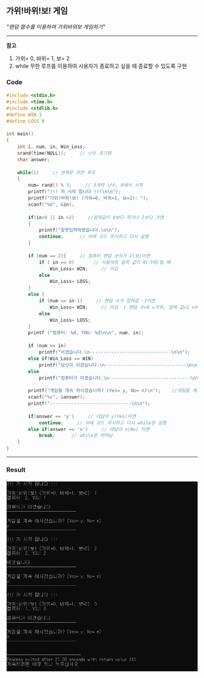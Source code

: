 ## 가위!바위!보! 게임 

*"랜덤 함수를 이용하여 가위바위보 게임하기"*   

-----------

**참고**  
1. 가위= 0, 바위= 1, 보= 2  
2. while 무한 루프를 이용하여 사용자가 종료하고 싶을 때 종료할 수 있도록 구현  

### Code   

```c
#include <stdio.h>
#include <time.h>
#include <stdlib.h>
#define WIN 1
#define LOSS 0

int main()
{
	int i, num, in, Win_Loss;
	srand(time(NULL));     // 난수 초기화 
	char answer;
 	
	while(1)     // 반복문 무한 루프 
	{
		num= rand() % 3;     // 3개의 난수, 0에서 시작 
		printf("!!! 자 시작 합니다 !!!\n\n");
		printf("가위!바위!보! (가위=0, 바위=1, 보=2): ");
		scanf("%d", &in);
		
		if(in<0 || in >2)     //입력값이 0보다 작거나 2보다 크면 
		{
			printf("잘못입력하였습니다.\n\n");
			continue;      // 아래 코드 무시하고 다시 실행 
		} 
		
		if (num == 2){     // 컴퓨터 랜덤 숫자가 2(보)이면 
			if ( in == 0)       // 사용자의 입력 값이 0(가위)일 때 
				Win_Loss= WIN;     // 이김 
			else   
				Win_Loss= LOSS;
		}
		else {
			if (num == in-1)     // 랜덤 수가 입력값 -1이면 
				Win_Loss= WIN;     // 이김  ( 랜덤 수=0 =가위, 입력 값=1 =바위/ 랜덤 수 =1 = 바위, 입력 값= 2= 보) 
			else
				Win_Loss= LOSS;
		}
		printf ("컴퓨터: %d, YOU: %d\n\n", num, in);      
		
		if (num == in)
			printf("비겼습니다.\n------------------------------\n\n");
		else if(Win_Loss == WIN)
			printf("당신이 이겼습니다.\n------------------------------\n\n");
		else
			printf("컴퓨터가 이겼습니다.\n------------------------------\n\n");
			
		printf("게임을 계속 하시겠습니까? (Yes= y, No= n)\n");    //게임을 계속할 지 물어봄 
		scanf("%s", &answer);
		printf("------------------------------\n\n");
		
		if(answer == 'y')     // 대답이 y(Yes)이면 
			continue;     // 아래 코드 무시하고 다시 while문 실행 
		else if(answer == 'n')     // 대답이 n(No) 이면 
			break;      // while문 벗어남 
	}
}
```  

-----------

### Result  

<img src= "/C/2020-05-15-RockScissorPaper/_img/result.JPG" alt="Rock Sicssor Paper game play">
